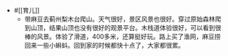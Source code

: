 - #[[育儿]]
    - 带麻豆去蓟州梨木台爬山。天气很好，景区风景也很好。穿过原始森林爬到山顶，结果山顶也没有很好的观景平台。木栈道体验很好，可以看到很棒的风景。体验了滑道，400多米，还算挺好玩。路上买了渔网，麻豆捞回来一些小蝌蚪。回到家的时候都快十点了，大家都很累。
